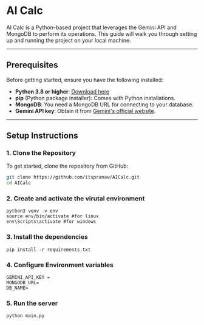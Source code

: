 # AI Calc

AI Calc is a Python-based project that leverages the Gemini API and MongoDB to perform its operations. This guide will walk you through setting up and running the project on your local machine.

---

## Prerequisites

Before getting started, ensure you have the following installed:

- **Python 3.8 or higher**: [Download here](https://www.python.org/downloads/)
- **pip** (Python package installer): Comes with Python installations.
- **MongoDB**: You need a MongoDB URL for connecting to your database.
- **Gemini API key**: Obtain it from [Gemini's official website](https://www.gemini.com/).

---

## Setup Instructions

### 1. Clone the Repository

To get started, clone the repository from GitHub:

```bash
git clone https://github.com/itspranaw/AICalc.git
cd AICalc

```
### 2. Create and activate the virutal environment 

```
python3 venv -v env
source env/bin/activate #for linux
env\Scripts\activate #for windows
```
### 3. Install the dependencies
```
pip install -r requirements.txt
```

### 4. Configure Environment variables
```
GEMINI_API_KEY = 
MONGODB_URL=
DB_NAME=
```

### 5. Run the server
```
python main.py
```

